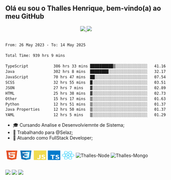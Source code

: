 ## Olá eu sou o Thalles Henrique, bem-vindo(a) ao meu GitHub

<div align="center">
  <a href="https://github.com/Thalles-HsA">
  <img height="180em" src="https://github-readme-stats.vercel.app/api?username=Thalles-HsA&show_icons=true&theme=radical&include_all_commits=true&count_private=true"/>
  <img height="180em" src="https://github-readme-stats.vercel.app/api/top-langs/?username=Thalles-HsA&exclude_repo=github-readme-stats,Pong,Freeway-JS&langs_count=5&theme=radical"/>
</div><br>
  
  <!--START_SECTION:waka-->

```txt
From: 26 May 2023 - To: 14 May 2025

Total Time: 939 hrs 9 mins

TypeScript           386 hrs 33 mins ██████████▒░░░░░░░░░░░░░░   41.16 %
Java                 302 hrs 8 mins  ████████░░░░░░░░░░░░░░░░░   32.17 %
JavaScript           70 hrs 47 mins  ██░░░░░░░░░░░░░░░░░░░░░░░   07.54 %
SCSS                 32 hrs 55 mins  █░░░░░░░░░░░░░░░░░░░░░░░░   03.51 %
JSON                 27 hrs 7 mins   ▓░░░░░░░░░░░░░░░░░░░░░░░░   02.89 %
HTML                 25 hrs 38 mins  ▓░░░░░░░░░░░░░░░░░░░░░░░░   02.73 %
Other                15 hrs 17 mins  ▒░░░░░░░░░░░░░░░░░░░░░░░░   01.63 %
Python               12 hrs 51 mins  ▒░░░░░░░░░░░░░░░░░░░░░░░░   01.37 %
Java Properties      12 hrs 50 mins  ▒░░░░░░░░░░░░░░░░░░░░░░░░   01.37 %
YAML                 12 hrs 5 mins   ▒░░░░░░░░░░░░░░░░░░░░░░░░   01.29 %
```

<!--END_SECTION:waka-->

  - 🎓 Cursando Analise e Desenvolviemnte de Sistema;
  - 🌱 Trabalhando para @Selaz;
  - 🎯 Atuando como FullStack Developer;
 
<div style="display: inline_block"><br>
  <img align="center" alt="Thalles-HTML" height="30" width="40" src="https://raw.githubusercontent.com/devicons/devicon/master/icons/html5/html5-original.svg">
  <img align="center" alt="Thalles-CSS" height="30" width="40" src="https://raw.githubusercontent.com/devicons/devicon/master/icons/css3/css3-original.svg">
  <img align="center" alt="Thalles-Js" height="30" width="40" src="https://raw.githubusercontent.com/devicons/devicon/master/icons/javascript/javascript-plain.svg">
  <img align="center" alt="Thalles-Ts" height="30" width="40" src="https://raw.githubusercontent.com/devicons/devicon/master/icons/typescript/typescript-plain.svg">
  <img align="center" alt="Thalles-React" height="30" width="40" src="https://raw.githubusercontent.com/devicons/devicon/master/icons/react/react-original.svg">
  <img align="center" alt="Thalles-Node" height="30" width="40" src="https://cdn.jsdelivr.net/gh/devicons/devicon/icons/nodejs/nodejs-original.svg" />
  <img align="center" alt="Thalles-Mongo" height="30" width="40" src="https://cdn.jsdelivr.net/gh/devicons/devicon/icons/mongodb/mongodb-original.svg" />
  
</div>

 ##
  
<div>
  <a href="https://www.linkedin.com/in/thalles-hsa" target="_blank"><img src="https://img.shields.io/badge/-LinkedIn-%230077B5?style=for-the-badge&logo=linkedin&logoColor=white" target="_blank"></a> 
  <a href="https://instagram.com/thalleshsa" target="_blank"><img src="https://img.shields.io/badge/-Instagram-%23E4405F?style=for-the-badge&logo=instagram&logoColor=white" target="_blank"></a>
  <a href = "mailto:thsa.henrique@gmail.com"><img src="https://img.shields.io/badge/-Gmail-%23333?style=for-the-badge&logo=gmail&logoColor=white" target="_blank"></a>
   
</div>

